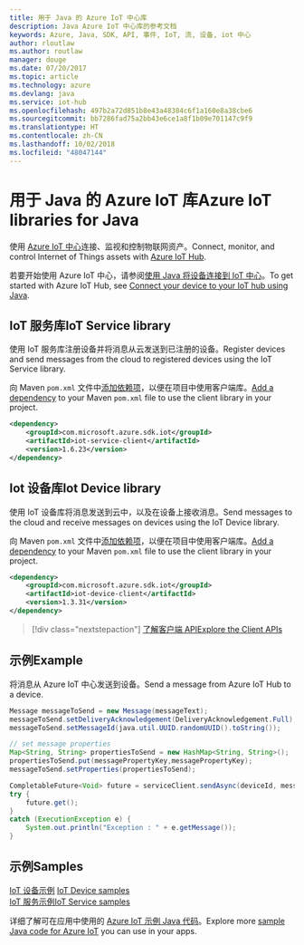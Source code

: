 ```yaml
---
title: 用于 Java 的 Azure IoT 中心库
description: Java Azure IoT 中心库的参考文档
keywords: Azure, Java, SDK, API, 事件, IoT, 流, 设备, iot 中心
author: rloutlaw
ms.author: routlaw
manager: douge
ms.date: 07/20/2017
ms.topic: article
ms.technology: azure
ms.devlang: java
ms.service: iot-hub
ms.openlocfilehash: 497b2a72d851b8e43a48384c6f1a160e8a38cbe6
ms.sourcegitcommit: bb7286fad75a2bb43e6ce1a8f1b09e701147c9f9
ms.translationtype: HT
ms.contentlocale: zh-CN
ms.lasthandoff: 10/02/2018
ms.locfileid: "48047144"
---
```

# <a name="azure-iot-libraries-for-java"></a><span data-ttu-id="41e75-104">用于 Java 的 Azure IoT 库</span><span class="sxs-lookup"><span data-stu-id="41e75-104">Azure IoT libraries for Java</span></span>

<span data-ttu-id="41e75-105">使用 [Azure IoT 中心](https://docs.microsoft.com/azure/iot-hub/iot-hub-what-is-iot-hub)连接、监视和控制物联网资产。</span><span class="sxs-lookup"><span data-stu-id="41e75-105">Connect, monitor, and control Internet of Things assets with [Azure IoT Hub](https://docs.microsoft.com/azure/iot-hub/iot-hub-what-is-iot-hub).</span></span>

<span data-ttu-id="41e75-106">若要开始使用 Azure IoT 中心，请参阅[使用 Java 将设备连接到 IoT 中心](/azure/iot-hub/iot-hub-java-java-getstarted)。</span><span class="sxs-lookup"><span data-stu-id="41e75-106">To get started with Azure IoT Hub, see [Connect your device to your IoT hub using Java](/azure/iot-hub/iot-hub-java-java-getstarted).</span></span>

## <a name="iot-service-library"></a><span data-ttu-id="41e75-107">IoT 服务库</span><span class="sxs-lookup"><span data-stu-id="41e75-107">IoT Service library</span></span>

<span data-ttu-id="41e75-108">使用 IoT 服务库注册设备并将消息从云发送到已注册的设备。</span><span class="sxs-lookup"><span data-stu-id="41e75-108">Register devices and send messages from the cloud to registered devices using the IoT Service library.</span></span>

<span data-ttu-id="41e75-109">向 Maven `pom.xml` 文件中[添加依赖项](https://maven.apache.org/guides/getting-started/index.html#How_do_I_use_external_dependencies)，以便在项目中使用客户端库。</span><span class="sxs-lookup"><span data-stu-id="41e75-109">[Add a dependency](https://maven.apache.org/guides/getting-started/index.html#How_do_I_use_external_dependencies) to your Maven `pom.xml` file to use the client library in your project.</span></span>  

```XML
<dependency>
    <groupId>com.microsoft.azure.sdk.iot</groupId>
    <artifactId>iot-service-client</artifactId>
    <version>1.6.23</version>
</dependency>
```   

## <a name="iot-device-library"></a><span data-ttu-id="41e75-110">Iot 设备库</span><span class="sxs-lookup"><span data-stu-id="41e75-110">Iot Device library</span></span>

<span data-ttu-id="41e75-111">使用 IoT 设备库将消息发送到云中，以及在设备上接收消息。</span><span class="sxs-lookup"><span data-stu-id="41e75-111">Send messages to the cloud and receive messages on devices using the IoT Device library.</span></span>

<span data-ttu-id="41e75-112">向 Maven `pom.xml` 文件中[添加依赖项](https://maven.apache.org/guides/getting-started/index.html#How_do_I_use_external_dependencies)，以便在项目中使用客户端库。</span><span class="sxs-lookup"><span data-stu-id="41e75-112">[Add a dependency](https://maven.apache.org/guides/getting-started/index.html#How_do_I_use_external_dependencies) to your Maven `pom.xml` file to use the client library in your project.</span></span>  

```XML
<dependency>
    <groupId>com.microsoft.azure.sdk.iot</groupId>
    <artifactId>iot-device-client</artifactId>
    <version>1.3.31</version>
</dependency>
```

> [!div class="nextstepaction"]
> [<span data-ttu-id="41e75-113">了解客户端 API</span><span class="sxs-lookup"><span data-stu-id="41e75-113">Explore the Client APIs</span></span>](/java/api/overview/azure/iot/client)   

## <a name="example"></a><span data-ttu-id="41e75-114">示例</span><span class="sxs-lookup"><span data-stu-id="41e75-114">Example</span></span>

<span data-ttu-id="41e75-115">将消息从 Azure IoT 中心发送到设备。</span><span class="sxs-lookup"><span data-stu-id="41e75-115">Send a message from Azure IoT Hub to a device.</span></span>

```java
Message messageToSend = new Message(messageText);
messageToSend.setDeliveryAcknowledgement(DeliveryAcknowledgement.Full);
messageToSend.setMessageId(java.util.UUID.randomUUID().toString());

// set message properties
Map<String, String> propertiesToSend = new HashMap<String, String>();
propertiesToSend.put(messagePropertyKey,messagePropertyKey);
messageToSend.setProperties(propertiesToSend);

CompletableFuture<Void> future = serviceClient.sendAsync(deviceId, messageToSend);
try {
    future.get();
}
catch (ExecutionException e) {
    System.out.println("Exception : " + e.getMessage());
}
```


## <a name="samples"></a><span data-ttu-id="41e75-116">示例</span><span class="sxs-lookup"><span data-stu-id="41e75-116">Samples</span></span>

<span data-ttu-id="41e75-117">[IoT 设备示例](https://github.com/Azure/azure-iot-sdk-java/tree/master/device/iot-device-samples)   </span><span class="sxs-lookup"><span data-stu-id="41e75-117">[IoT Device samples](https://github.com/Azure/azure-iot-sdk-java/tree/master/device/iot-device-samples)   </span></span>  
[<span data-ttu-id="41e75-118">IoT 服务示例</span><span class="sxs-lookup"><span data-stu-id="41e75-118">IoT Service samples</span></span>](https://github.com/Azure/azure-iot-sdk-java/tree/master/service/iot-service-samples)

<span data-ttu-id="41e75-119">详细了解可在应用中使用的 [Azure IoT 示例 Java 代码](https://azure.microsoft.com/resources/samples/?platform=java&term=iot)。</span><span class="sxs-lookup"><span data-stu-id="41e75-119">Explore more [sample Java code for Azure IoT](https://azure.microsoft.com/resources/samples/?platform=java&term=iot) you can use in your apps.</span></span>
